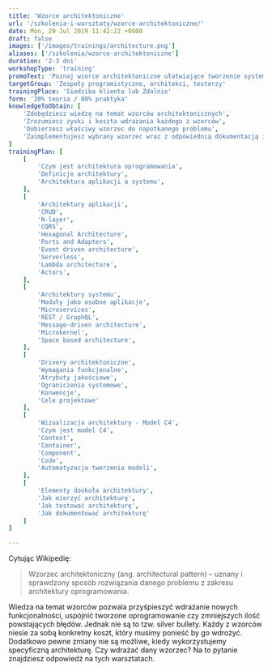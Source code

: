 ```yaml
---
title: 'Wzorce architektoniczne'
url: '/szkolenia-i-warsztaty/wzorce-architektoniczne/'
date: Mon, 29 Jul 2019 11:42:22 +0000
draft: false
images: ['/images/trainings/architecture.png']
aliases: ['/szkolenia/wzorce-architektoniczne']
duration: '2-3 dni'
workshopType: 'training'
promoText: 'Poznaj wzorce architektoniczne ułatwiające tworzenie systemów.'
targetGroup: 'Zespoły programistyczne, architekci, testerzy'
trainingPlace: 'Siedziba klienta lub Zdalnie'
form: '20% teoria / 80% praktyka'
knowledgeToObtain: [
    'Zdobędziesz wiedzę na temat wzorców architektonicznych',
    'Zrozumiesz zyski i koszta wdrażania każdego z wzorców',
    'Dobierzesz właściwy wzorzec do napotkanego problemu',
    'Zaimplementujesz wybrany wzorzec wraz z odpowiednią dokumentacją i testami',
]
trainingPlan: [
    [
        'Czym jest architektura oprogramowania',
        'Definicje architektury',
        'Architektura aplikacji a systemu',
    ],
    [
        'Architektury aplikacji',
        'CRUD',
        'N-layer',
        'CQRS',
        'Hexagonal Architecture',
        'Ports and Adapters',
        'Event driven architecture',
        'Serverless',
        'Lambda architecture',
        'Actors',
    ],
    [
        'Architektury systemu',
        'Moduły jako osobne aplikacje',
        'Microservices',
        'REST / GraphQL',
        'Message-driven architecture',
        'Microkernel',
        'Space based architecture',
    ],
    [
        'Drivery architektoniczne',
        'Wymagania funkcjonalne',
        'Atrybuty jakościowe',
        'Ograniczenia systemowe',
        'Konwencje',
        'Cele projektowe'
    ],
    [
        'Wizualizacja architektury - Model C4',    
        'Czym jest model C4',
        'Context',
        'Container',
        'Component',
        'Code',
        'Automatyzacja tworzenia modeli',
    ],
    [
        'Elementy dookoła architektury',
        'Jak mierzyć architekturę',
        'Jak testować architekturę',
        'Jak dokumentować architekturę'
    ]
]

---
```


Cytując Wikipedię:

> Wzorzec architektoniczny (ang. architectural pattern) – uznany i sprawdzony sposób rozwiązania danego problemu z zakresu architektury oprogramowania. 

Wiedza na temat wzorców pozwala przyśpieszyć wdrażanie nowych funkcjonalności, uspójnić tworzone oprogramowanie czy zmniejszych ilość powstających błędów. Jednak nie są to tzw. silver bullety. Każdy z wzorców niesie za sobą konkretny koszt, który musimy ponieść by go wdrożyć. Dodatkowo pewne zmiany nie są możliwe, kiedy wykorzystujemy specyficzną architekturę. Czy wdrażać dany wzorzec? Na to pytanie znajdziesz odpowiedź na tych warsztatach.